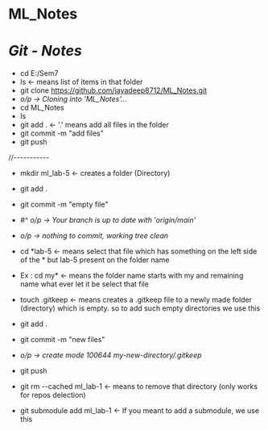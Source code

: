 # ML_Notes

# *Git - Notes*

- cd E:/Sem7
- ls                                                  <- means list of items in that folder
- git clone https://github.com/jayadeep8712/ML_Notes.git 
- *o/p ->  Cloning into 'ML_Notes'...*
- cd ML_Notes
- ls
- git add .                                           <- '.' means add all files in the folder
- git commit -m "add files"
- git push

//-----------

- mkdir ml_lab-5                                      <- creates a folder (Directory)
- git add .
- git commit -m "empty file"
- #^ *o/p -> Your branch is up to date with 'origin/main'*
- *o/p -> nothing to commit, working tree clean*
- cd *lab-5                                           <- means select that file which has something on the left side of the * but lab-5 present on the folder name
- Ex :  cd my*                                        <- means the folder name starts with my and remaining name what ever let it be select that file
- touch .gitkeep                                      <- means creates a  .gitkeep file to a newly made folder (directory) which is empty. so to add such empty directories we use this
- git add .
- git commit -m "new files"
- *o/p -> create mode 100644 my-new-directory/.gitkeep*
- git push


- git rm --cached ml_lab-1                            <- means to remove that directory (only works for repos delection)
- git submodule add <url> ml_lab-1                    <- If you meant to add a submodule, we use this

